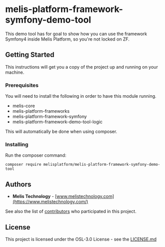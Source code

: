 # melis-platform-framework-symfony-demo-tool
This demo tool has for goal to show how you can use the framework Symfony4 inside Melis Platform, so you're not locked on ZF.

## Getting Started
This instructions will get you a copy of the project up and running on your machine.

### Prerequisites
You will need to install the following in order to have this module running.
* melis-core
* melis-platform-frameworks
* melis-platform-framework-symfony
* melis-platform-framework-demo-tool-logic

This will automatically be done when using composer.

### Installing
Run the composer command:

``composer require melisplatform/melis-platform-framework-symfony-demo-tool``

## Authors

* **Melis Technology** - [www.melistechnology.com](https://www.melistechnology.com/)

See also the list of [contributors](https://github.com/melisplatform/melis-messenger/contributors) who participated in this project.


## License

This project is licensed under the OSL-3.0 License - see the [LICENSE.md](LICENSE.md)